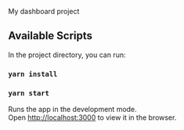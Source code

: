 My dashboard project

## Available Scripts

In the project directory, you can run:

### `yarn install`

### `yarn start`
Runs the app in the development mode.<br>
Open [http://localhost:3000](http://localhost:3000) to view it in the browser.
